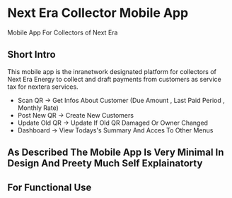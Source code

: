 # Next Era Collector Mobile App

Mobile App For Collectors of Next Era 

## Short Intro

This mobile app is the inranetwork designated platform for collectors of Next Era Energy to collect and draft payments
 from customers as service tax for nextera services.
- Scan QR -> Get Infos About Customer (Due Amount , Last Paid Period , Monthly Rate)
- Post New QR -> Create New Customers
- Update Old QR -> Update If Old QR Damaged Or Owner Changed
- Dashboard -> View Todays's Summary And Acces To Other Menus

## As Described The Mobile App Is Very Minimal In Design And Preety Much Self Explainatorty 
## For Functional Use
